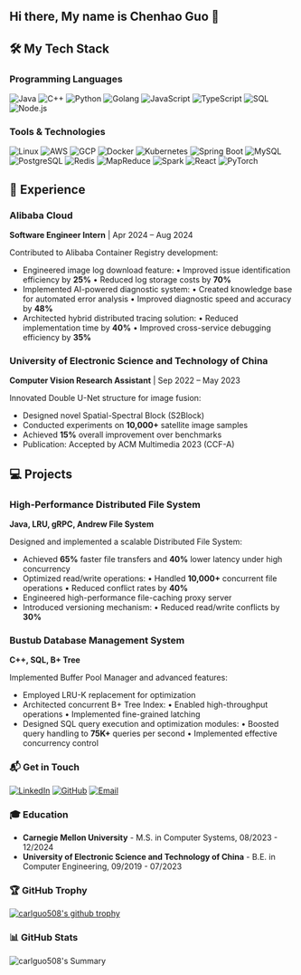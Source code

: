 ## Hi there, My name is Chenhao Guo 👋

## 🛠️ My Tech Stack 

### Programming Languages
![Java](https://img.shields.io/badge/-Java-007396?style=flat-square&logo=java&logoColor=white)
![C++](https://img.shields.io/badge/-C++-00599C?style=flat-square&logo=c%2B%2B&logoColor=white)
![Python](https://img.shields.io/badge/-Python-3776AB?style=flat-square&logo=python&logoColor=white)
![Golang](https://img.shields.io/badge/-Golang-00ADD8?style=flat-square&logo=go&logoColor=white)
![JavaScript](https://img.shields.io/badge/-JavaScript-F7DF1E?style=flat-square&logo=javascript&logoColor=black)
![TypeScript](https://img.shields.io/badge/-TypeScript-007ACC?style=flat-square&logo=typescript&logoColor=white)
![SQL](https://img.shields.io/badge/-SQL-4479A1?style=flat-square&logo=mysql&logoColor=white)
![Node.js](https://img.shields.io/badge/-Node.js-339933?style=flat-square&logo=node.js&logoColor=white)

### Tools & Technologies
![Linux](https://img.shields.io/badge/-Linux-FCC624?style=flat-square&logo=linux&logoColor=black)
![AWS](https://img.shields.io/badge/-AWS-232F3E?style=flat-square&logo=amazon-aws&logoColor=white)
![GCP](https://img.shields.io/badge/-GCP-4285F4?style=flat-square&logo=google-cloud&logoColor=white)
![Docker](https://img.shields.io/badge/-Docker-2496ED?style=flat-square&logo=docker&logoColor=white)
![Kubernetes](https://img.shields.io/badge/-Kubernetes-326CE5?style=flat-square&logo=kubernetes&logoColor=white)
![Spring Boot](https://img.shields.io/badge/-Spring%20Boot-6DB33F?style=flat-square&logo=spring&logoColor=white)
![MySQL](https://img.shields.io/badge/-MySQL-4479A1?style=flat-square&logo=mysql&logoColor=white)
![PostgreSQL](https://img.shields.io/badge/-PostgreSQL-336791?style=flat-square&logo=postgresql&logoColor=white)
![Redis](https://img.shields.io/badge/-Redis-DC382D?style=flat-square&logo=redis&logoColor=white)
![MapReduce](https://img.shields.io/badge/-MapReduce-66CCFF?style=flat-square&logo=apache&logoColor=black)
![Spark](https://img.shields.io/badge/-Spark-E25A1C?style=flat-square&logo=apache-spark&logoColor=white)
![React](https://img.shields.io/badge/-React-61DAFB?style=flat-square&logo=react&logoColor=black)
![PyTorch](https://img.shields.io/badge/-PyTorch-EE4C2C?style=flat-square&logo=pytorch&logoColor=white)


## 🚀 Experience 

### Alibaba Cloud
**Software Engineer Intern** | Apr 2024 – Aug 2024

Contributed to Alibaba Container Registry development:
- Engineered image log download feature:
  • Improved issue identification efficiency by **25%**
  • Reduced log storage costs by **70%**
- Implemented AI-powered diagnostic system:
  • Created knowledge base for automated error analysis
  • Improved diagnostic speed and accuracy by **48%**
- Architected hybrid distributed tracing solution:
  • Reduced implementation time by **40%**
  • Improved cross-service debugging efficiency by **35%**

### University of Electronic Science and Technology of China
**Computer Vision Research Assistant** | Sep 2022 – May 2023

Innovated Double U-Net structure for image fusion:
- Designed novel Spatial-Spectral Block (S2Block)
- Conducted experiments on **10,000+** satellite image samples
- Achieved **15%** overall improvement over benchmarks
- Publication: Accepted by ACM Multimedia 2023 (CCF-A)

## 💻 Projects 

### High-Performance Distributed File System
**Java, LRU, gRPC, Andrew File System**

Designed and implemented a scalable Distributed File System:
- Achieved **65%** faster file transfers and **40%** lower latency under high concurrency
- Optimized read/write operations:
  • Handled **10,000+** concurrent file operations
  • Reduced conflict rates by **40%**
- Engineered high-performance file-caching proxy server
- Introduced versioning mechanism:
  • Reduced read/write conflicts by **30%**

### Bustub Database Management System
**C++, SQL, B+ Tree**

Implemented Buffer Pool Manager and advanced features:
- Employed LRU-K replacement for optimization
- Architected concurrent B+ Tree Index:
  • Enabled high-throughput operations
  • Implemented fine-grained latching
- Designed SQL query execution and optimization modules:
  • Boosted query handling to **75K+** queries per second
  • Implemented effective concurrency control

### 📬 Get in Touch 
[![LinkedIn](https://img.shields.io/badge/-LinkedIn-0077B5?style=flat-square&logo=LinkedIn&logoColor=white)](https://www.linkedin.com/in/chenhao-guo-7a6317273/)
[![GitHub](https://img.shields.io/badge/-GitHub-181717?style=flat-square&logo=GitHub&logoColor=white)](https://github.com/carlguo508)
[![Email](https://img.shields.io/badge/-Email-D14836?style=flat-square&logo=Gmail&logoColor=white)](mailto:carlguo508@gmail.com)

### 🎓 Education

- **Carnegie Mellon University** - M.S. in Computer Systems, 08/2023 - 12/2024
- **University of Electronic Science and Technology of China** - B.E. in Computer Engineering, 09/2019 - 07/2023

### 🏆 GitHub Trophy

[![carlguo508's github trophy](https://github-profile-trophy.vercel.app/?username=carlguo508)](https://github.com/carlguo508/github-profile-trophy)

### 📊 GitHub Stats

![carlguo508's Summary](http://github-profile-summary-cards.vercel.app/api/cards/profile-details?username=carlguo508&theme=transparent)

<!--
**carlguo508/carlguo508** is a ✨ _special_ ✨ repository because its `README.md` (this file) appears on your GitHub profile.

Here are some ideas to get you started:

- 🔭 I’m currently working on ...
- 🌱 I’m currently learning ...
- 👯 I’m looking to collaborate on ...
- 🤔 I’m looking for help with ...
- 💬 Ask me about ...
- 📫 How to reach me: ...
- 😄 Pronouns: ...
- ⚡ Fun fact: ...
-->
